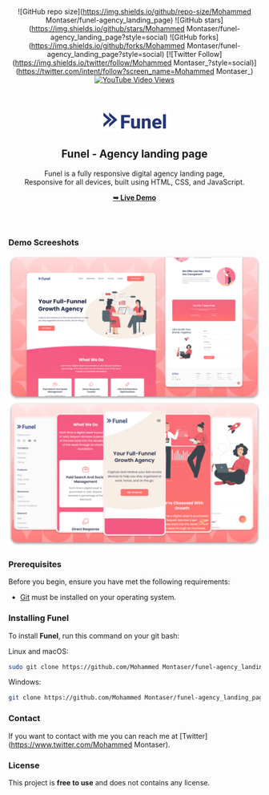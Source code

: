 <div align="center">
  
  ![GitHub repo size](https://img.shields.io/github/repo-size/Mohammed Montaser/funel-agency_landing_page)
  ![GitHub stars](https://img.shields.io/github/stars/Mohammed Montaser/funel-agency_landing_page?style=social)
  ![GitHub forks](https://img.shields.io/github/forks/Mohammed Montaser/funel-agency_landing_page?style=social)
  [![Twitter Follow](https://img.shields.io/twitter/follow/Mohammed Montaser_?style=social)](https://twitter.com/intent/follow?screen_name=Mohammed Montaser_)
  [![YouTube Video Views](https://img.shields.io/youtube/views/CDRcfbHyRqw?style=social)](https://youtu.be/CDRcfbHyRqw)

  <br />
  <br />
  
  <img src="./readme-images/project-logo.png" />

  <h2 align="center">Funel - Agency landing page</h2>

  Funel is a fully responsive digital agency landing page, <br />Responsive for all devices, built using HTML, CSS, and JavaScript.

  <a href="https://Mohammed Montasergithub.io/funel-agency_landing_page/"><strong>➥ Live Demo</strong></a>

</div>

<br />
<br />

### Demo Screeshots

![Funel Desktop Demo](./readme-images/desktop.png "Desktop Demo")
![Funel Mobile Demo](./readme-images/mobile.png "Mobile Demo")

### Prerequisites

Before you begin, ensure you have met the following requirements:

* [Git](https://git-scm.com/downloads "Download Git") must be installed on your operating system.

### Installing Funel

To install **Funel**, run this command on your git bash:

Linux and macOS:

```bash
sudo git clone https://github.com/Mohammed Montaser/funel-agency_landing_page.git
```

Windows:

```bash
git clone https://github.com/Mohammed Montaser/funel-agency_landing_page.git
```

### Contact

If you want to contact with me you can reach me at [Twitter](https://www.twitter.com/Mohammed Montaser).

### License

This project is **free to use** and does not contains any license.
